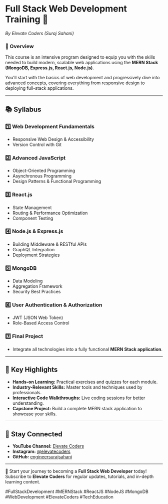 # Full Stack Web Development Training 🚀  
_By Elevate Coders (Suraj Sahani)_  

### 🌟 Overview  
This course is an intensive program designed to equip you with the skills needed to build modern, scalable web applications using the **MERN Stack (MongoDB, Express.js, React.js, Node.js)**.  

You'll start with the basics of web development and progressively dive into advanced concepts, covering everything from responsive design to deploying full-stack applications.

---

## 📚 Syllabus  

### 1️⃣ Web Development Fundamentals  
- Responsive Web Design & Accessibility  
- Version Control with Git  

### 2️⃣ Advanced JavaScript  
- Object-Oriented Programming  
- Asynchronous Programming  
- Design Patterns & Functional Programming  

### 3️⃣ React.js  
- State Management  
- Routing & Performance Optimization  
- Component Testing  

### 4️⃣ Node.js & Express.js  
- Building Middleware & RESTful APIs  
- GraphQL Integration  
- Deployment Strategies  

### 5️⃣ MongoDB  
- Data Modeling  
- Aggregation Framework  
- Security Best Practices  

### 6️⃣ User Authentication & Authorization  
- JWT (JSON Web Token)  
- Role-Based Access Control  

### 7️⃣ Final Project  
- Integrate all technologies into a fully functional **MERN Stack application**.  

---

## 🌟 Key Highlights  
- **Hands-on Learning:** Practical exercises and quizzes for each module.  
- **Industry-Relevant Skills:** Master tools and techniques used by professionals.  
- **Interactive Code Walkthroughs:** Live coding sessions for better understanding.  
- **Capstone Project:** Build a complete MERN stack application to showcase your skills.  

---

## 🔗 Stay Connected  
- **YouTube Channel:** [Elevate Coders](https://www.youtube.com/@elevatecoders)  
- **Instagram:** [@elevatecoders](https://www.instagram.com/elevatecoders)  
- **GitHub:** [engineersurajsahani](https://github.com/engineersurajsahani)  

---

🎉 Start your journey to becoming a **Full Stack Web Developer** today! Subscribe to **Elevate Coders** for regular updates, tutorials, and in-depth learning content.  

#FullStackDevelopment #MERNStack #ReactJS #NodeJS #MongoDB #WebDevelopment #ElevateCoders #TechEducation  
